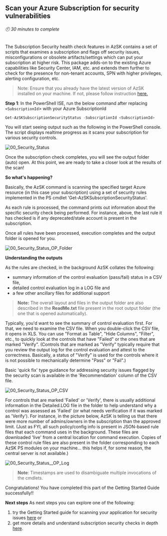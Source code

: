 ## Scan your Azure Subscription for security vulnerabilities
###### :clock10: 30 minutes to complete
The Subscription Security health check features in AzSK contains a set of scripts that examines a subscription and flags off security issues, misconfigurations or obsolete artifacts/settings which can put your subscription at higher risk.
This package adds-on to the existing Azure capabilities like Security Center, IAM, etc. and extends them further to check for the presence for non-tenant accounts, SPN with higher privileges, alerting configuration, etc.

> Note: Ensure that you already have the latest version of AzSK installed on your machine. If not, please follow instruction [here.](../00a-Setup/Readme.md)

**Step 1**: In the PowerShell ISE, run the below command after replacing `<SubscriptionId`> with your Azure SubscriptionId
```PowerShell  
Get-AzSKSubscriptionSecurityStatus -SubscriptionId <SubscriptionId>
```  

You will start seeing output such as the following in the PowerShell console. The script displays realtime progress as it scans your subscription for various security controls.

![00_Security_Status](../Images/00_Security_Status.png)  

Once the subscription check completes, you will see the output folder (auto) open. At this point, we are ready to take a closer look at the results of the scan!

**So what's happening?** 

Basically, the AzSK command is scanning the specified target Azure resource (in this case your subscription) using a set of security rules implemented in the PS cmdlet 'Get-AzSKSubscriptionSecurityStatus'. 

As each rule is processed, the command prints out information about the specific security check being performed. For instance, above, the last rule it has checked is if any deprecated/stale account is present in the subscription.  

Once all rules have been processed,  execution completes and the output folder is opened for you. 

![00_Security_Status_OP_Folder](../Images/00_Security_Status_OP_Folder.PNG)   

**Understanding the outputs** 

As the rules are checked, in the background AzSK collates the following: 
- summary information of the control evaluation (pass/fail) status in a CSV file, 
- detailed control evaluation log in a LOG file and
- a few other ancillary files for additional support

> **Note:** The overall layout and files in the output folder are also described in the **ReadMe.txt** file present in the root output folder (the one that is opened automatically). 

Typically, you'd want to see the summary of control evaluation first. For that, we need to examine the CSV file. 
When you double-click the CSV file, it opens in XLS. You can use "Format as Table", "Hide Columns", "Filter", etc., to quickly look at the controls that have "Failed" or the ones that are marked "Verify". 
(Controls that are marked as "Verify" typically require that you review the output log for the control evaluation and attest to the correctness. Basically, a status of "Verify" is used for the 
controls where it is not possible to mechanically determine "Pass" or "Fail".)

Basic 'quick fix' type guidance for addressing security issues flagged by the security scan is available
in the 'Recommendation' column of the CSV file.

![00_Security_Status_OP_CSV](../Images/00_Security_Status_OP_CSV.PNG)  

For controls that are marked 'Failed' or 'Verify', there is usually additional information 
in the Detailed.LOG file in the <subscription-name> folder to help understand why a control was assessed as 'Failed' 
(or what needs verification if it was marked as 'Verify'). For instance, in the picture below, AzSK is telling us that 
there were more number of 
admins/owners in the subscription than the approved limit. (Just as FYI, all such 
policy/config info is present in JSON-based rule files that each command uses in the background. 
These files are downloaded 'live' from a central location for command execution. Copies of these control 
rule files are also present in the folder corresponding to each AzSK PS modules on your machine…
this helps if, for some reason, the central server is not available.)  

![00_Security_Status__OP_Log](../Images/00_Security_Status__OP_Log.png)  


> **Note**: Timestamps are used to disambiguate multiple invocations of the cmdlets.  
 
Congratulations! You have completed this part of the Getting Started Guide successfully!!

**Next steps** 
As next steps you can explore one of the following:
1) try the Getting Started guide for scanning your application for security issues [here](./GettingStarted_AzureServiceSecurity.md) or
2) get more details and understand subscription security checks in depth [here](../01-Subscription-Security/Readme.md).
